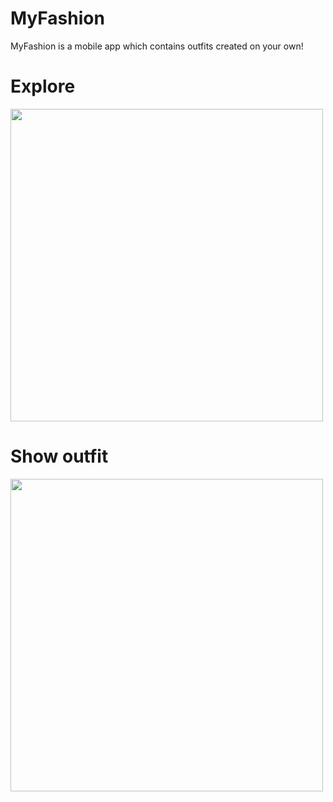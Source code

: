 # MyFashion
MyFashion is a mobile app which contains outfits created on your own!

# Explore 
<img src="https://github.com/HelenaMaslowska/MyFashion/assets/44245185/0a92c877-635e-4a02-90fe-344876c92bad"  width="500" align="center">

# Show outfit
<img src="https://github.com/HelenaMaslowska/MyFashion/assets/44245185/a34e25f8-ba86-44fe-a3e0-c274a20057a0"  width="500" align="center">

